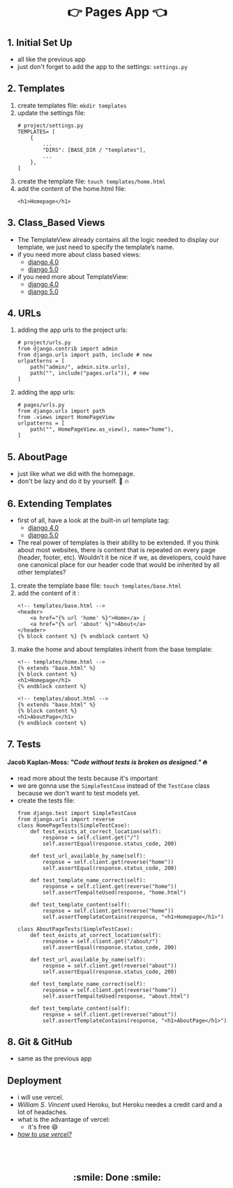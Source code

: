 <h1 align='center'>👉 Pages App 👈</h1>

## 1. Initial Set Up
- all like the previous app
- just don't forget to add the app to the settings: `settings.py`

## 2. Templates
1. create templates file: `mkdir templates`
2. update the settings file: 
    ```
    # project/settings.py
    TEMPLATES= [
        {
            ...
            "DIRS": [BASE_DIR / "templates"],
            ...
        },
    ]
    ```
3. create the template file: `touch templates/home.html`
4. add the content of the home.html file:
    ```
    <h1>Homepage</h1>
    ```
## 3. Class_Based Views
- The TemplateView already contains all the logic needed
to display our template, we just need to specify the template’s name.
- if you need more about class based views: 
    - [django 4.0](https://docs.djangoproject.com/en/4.0/topics/class-based-views/intro/)
    - [django 5.0](https://docs.djangoproject.com/en/5.0/topics/class-based-views/intro/)
- if you need more about TemplateView: 
    - [django 4.0](https://docs.djangoproject.com/en/4.0/ref/class-based-views/base/#django.views.generic.base.TemplateView)
    - [django 5.0](https://docs.djangoproject.com/en/5.0/ref/class-based-views/base/#django.views.generic.base.TemplateView)

## 4. URLs
1. adding the app urls to the project urls: 
    ```
    # project/urls.py
    from django.contrib import admin
    from django.urls import path, include # new
    urlpatterns = [
        path("admin/", admin.site.urls),
        path("", include("pages.urls")), # new
    ]
    ```
2. adding the app urls:
    ```
    # pages/urls.py
    from django.urls import path
    from .views import HomePageView
    urlpatterns = [
        path("", HomePageView.as_view(), name="home"),
    ]
    ```
## 5. AboutPage
- just like what we did with the homepage.
- don't be lazy and do it by yourself. :muscle: :fire:

## 6. Extending Templates
- first of all, have a look at the built-in url template tag:
    - [django 4.0](https://docs.djangoproject.com/en/4.0/ref/templates/builtins/#url)
    - [django 5.0](https://docs.djangoproject.com/en/5.0/ref/templates/builtins/#url)
- The real power of templates is their ability to be extended. If you think about most websites, there is content that is repeated on every page (header, footer, etc). Wouldn’t it be nice if we, as
developers, could have one canonical place for our header code that would be inherited by all other templates?
1. create the template base file: `touch templates/base.html`
2. add the content of it :
    ```
    <!-- templates/base.html -->
    <header>
        <a href="{% url 'home' %}">Home</a> |
        <a href="{% url 'about' %}">About</a>
    </header>
    {% block content %} {% endblock content %}
    ```
3. make the home and about templates inherit from the base template:
    ```
    <!-- templates/home.html -->
    {% extends "base.html" %}
    {% block content %}
    <h1>Homepage</h1>
    {% endblock content %}
    ```
    ```
    <!-- templates/about.html -->
    {% extends "base.html" %}
    {% block content %}
    <h1>AboutPage</h1>
    {% endblock content %}
    ```
## 7. Tests 
#### Jacob Kaplan-Moss: *"Code without tests is broken as designed."* :fire:
- read more about the tests because it's important
- we are gonna use the `SimpleTestCase` instead of the `TestCase` class because we don't want to test models yet.
- create the tests file: 
    ```
    from django.test import SimpleTestCase
    from django.urls import reverse
    class HomePageTests(SimpleTestCase):
        def test_exists_at_correct_location(self):
            response = self.client.get("/")
            self.assertEqual(response.status_code, 200)

        def test_url_available_by_name(self):
            respnse = self.client.get(reverse("home"))
            self.assertEqual(response.status_code, 200)

        def test_template_name_correct(self):
            response = self.client.get(reverse("home"))
            self.assertTempalteUsed(response, "home.html")

        def test_template_content(self):
            respnse = self.client.get(reverse("home"))
            self.assertTemplateContains(response, "<h1>Homepage</h1>")

    class AboutPageTests(SimpleTestCase):
        def test_exists_at_correct_location(self):
            response = self.client.get("/about/")
            self.assertEqual(response.status_code, 200)

        def test_url_available_by_name(self):
            respnse = self.client.get(reverse("about"))
            self.assertEqual(response.status_code, 200)

        def test_template_name_correct(self):
            response = self.client.get(reverse("home"))
            self.assertTempalteUsed(response, "about.html")

        def test_template_content(self):
            respnse = self.client.get(reverse("about"))
            self.assertTemplateContains(response, "<h1>AboutPage</h1>")
    ```

## 8. Git & GitHub
- same as the previous app

## Deployment
- i will use vercel.
- *William S. Vincent* used Heroku, but Heroku needes a credit card and a lot of headaches.
- what is the advantage of vercel:
    - it's free :smile:
- [*how to use vercel?*](https://github.com/MansAlien/Django_setup/tree/main/important/vercel.md)




<br>
<br>
<h2 align="center"> :smile: Done :smile: </h2>